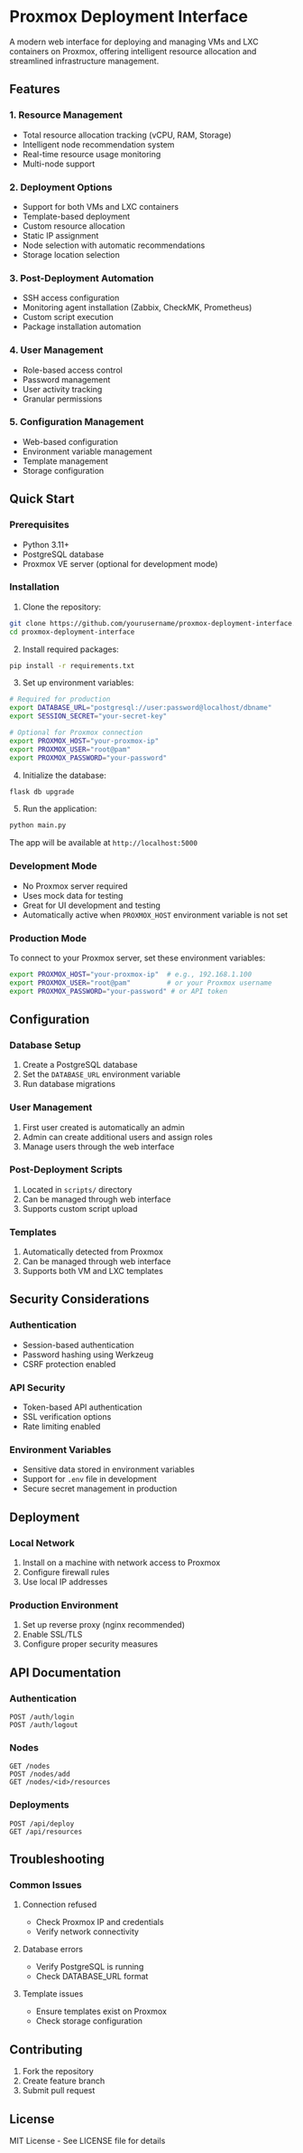 # Proxmox Deployment Interface

A modern web interface for deploying and managing VMs and LXC containers on Proxmox, offering intelligent resource allocation and streamlined infrastructure management.

## Features

### 1. Resource Management
- Total resource allocation tracking (vCPU, RAM, Storage)
- Intelligent node recommendation system
- Real-time resource usage monitoring
- Multi-node support

### 2. Deployment Options
- Support for both VMs and LXC containers
- Template-based deployment
- Custom resource allocation
- Static IP assignment
- Node selection with automatic recommendations
- Storage location selection

### 3. Post-Deployment Automation
- SSH access configuration
- Monitoring agent installation (Zabbix, CheckMK, Prometheus)
- Custom script execution
- Package installation automation

### 4. User Management
- Role-based access control
- Password management
- User activity tracking
- Granular permissions

### 5. Configuration Management
- Web-based configuration
- Environment variable management
- Template management
- Storage configuration

## Quick Start

### Prerequisites
- Python 3.11+
- PostgreSQL database
- Proxmox VE server (optional for development mode)

### Installation

1. Clone the repository:
```bash
git clone https://github.com/yourusername/proxmox-deployment-interface.git
cd proxmox-deployment-interface
```

2. Install required packages:
```bash
pip install -r requirements.txt
```

3. Set up environment variables:
```bash
# Required for production
export DATABASE_URL="postgresql://user:password@localhost/dbname"
export SESSION_SECRET="your-secret-key"

# Optional for Proxmox connection
export PROXMOX_HOST="your-proxmox-ip"
export PROXMOX_USER="root@pam"
export PROXMOX_PASSWORD="your-password"
```

4. Initialize the database:
```bash
flask db upgrade
```

5. Run the application:
```bash
python main.py
```

The app will be available at `http://localhost:5000`

### Development Mode
- No Proxmox server required
- Uses mock data for testing
- Great for UI development and testing
- Automatically active when `PROXMOX_HOST` environment variable is not set

### Production Mode
To connect to your Proxmox server, set these environment variables:
```bash
export PROXMOX_HOST="your-proxmox-ip"  # e.g., 192.168.1.100
export PROXMOX_USER="root@pam"         # or your Proxmox username
export PROXMOX_PASSWORD="your-password" # or API token
```

## Configuration

### Database Setup
1. Create a PostgreSQL database
2. Set the `DATABASE_URL` environment variable
3. Run database migrations

### User Management
1. First user created is automatically an admin
2. Admin can create additional users and assign roles
3. Manage users through the web interface

### Post-Deployment Scripts
1. Located in `scripts/` directory
2. Can be managed through web interface
3. Supports custom script upload

### Templates
1. Automatically detected from Proxmox
2. Can be managed through web interface
3. Supports both VM and LXC templates

## Security Considerations

### Authentication
- Session-based authentication
- Password hashing using Werkzeug
- CSRF protection enabled

### API Security
- Token-based API authentication
- SSL verification options
- Rate limiting enabled

### Environment Variables
- Sensitive data stored in environment variables
- Support for `.env` file in development
- Secure secret management in production

## Deployment

### Local Network
1. Install on a machine with network access to Proxmox
2. Configure firewall rules
3. Use local IP addresses

### Production Environment
1. Set up reverse proxy (nginx recommended)
2. Enable SSL/TLS
3. Configure proper security measures

## API Documentation

### Authentication
```
POST /auth/login
POST /auth/logout
```

### Nodes
```
GET /nodes
POST /nodes/add
GET /nodes/<id>/resources
```

### Deployments
```
POST /api/deploy
GET /api/resources
```

## Troubleshooting

### Common Issues
1. Connection refused
   - Check Proxmox IP and credentials
   - Verify network connectivity

2. Database errors
   - Verify PostgreSQL is running
   - Check DATABASE_URL format

3. Template issues
   - Ensure templates exist on Proxmox
   - Check storage configuration

## Contributing
1. Fork the repository
2. Create feature branch
3. Submit pull request

## License
MIT License - See LICENSE file for details
